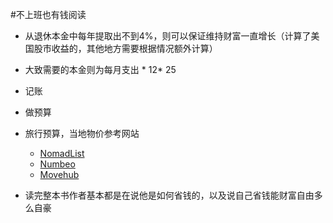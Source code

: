 #不上班也有钱阅读

* 从退休本金中每年提取出不到4%，则可以保证维持财富一直增长（计算了美国股市收益的，其他地方需要根据情况额外计算）
* 大致需要的本金则为每月支出 * 12* 25

* 记账
* 做预算

* 旅行预算，当地物价参考网站
	* [NomadList](https://nomadlist.com)
	* [Numbeo](https://www.numbeo.com)
	* [Movehub](https://www.movehub.com)

* 读完整本书作者基本都是在说他是如何省钱的，以及说自己省钱能财富自由多么自豪